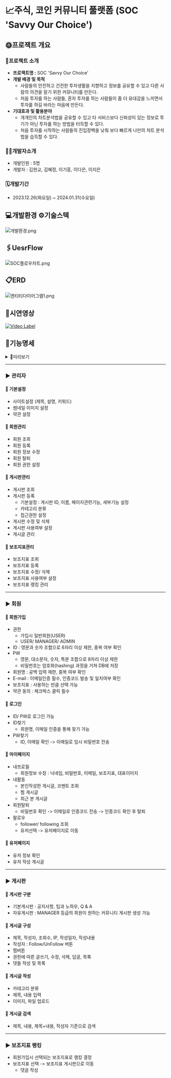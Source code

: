 # 📈주식, 코인 커뮤니티 풀랫폼 (SOC 'Savvy Our Choice')

## 🌞프로잭트 개요
### 📢프로젝트 소개
- **프로잭트명 :** SOC 'Savvy Our Choice'
- **개발 배경 및 목적**
  - 사람들의 안전하고 건전한 투자생활을 지향하고 정보를 공유할 수 있고 다른 사람의 의견을 알기 위한 커뮤니티를 만든다.
  - 처음 투자를 하는 사람들, 혼자 투자를 하는 사람들이 좀 더 유대감을 느끼면서 투자를 하길 바라는 마음에 만든다.
- **기대효과 및 활용분야**
  - 개개인의 차트분석법을 공유할 수 있고 타 서비스보다 신뢰성이 있는 정보로 투기가 아닌 투자를 하는 방법을 터득할 수 있다.
  - 처음 투자를 시작하는 사람들의 진입장벽을 낮춰 보다 빠르게 나만의 차트 분석법을 습득할 수 있다.


### 🧑‍💻개발자소개

- 개발인원 : 5명
- 개발자 : 김현교, 김혜정, 이기흥, 이다은, 이지은


### 🗓️개발기간

- 2023.12.26(화요일) ~ 2024.01.31(수요일)


## 💻개발환경 ⚙️기술스텍
![개발환경.png](/img/개발환경.png)


## 🖇️UesrFlow
![SOC플로우차트.png](/img/SOC플로우차트.png)

## 📋ERD
![엔티티다이어그램1.png](/img/엔티티다이어그램1.png)

## 🎥시연영상

<!-- <iframe width="1044" height="587" src="https://youtu.be/2ZI5ST2YZhU?si=LER77efcT0tc6NRt" frameborder="0" allow="accelerometer; autoplay; encrypted-media; gyroscope; picture-in-picture" allowfullscreen></iframe> -->

[![Video Label](img/메인스크린.png)](https://youtu.be/2ZI5ST2YZhU?si=LER77efcT0tc6NRt)

## 📑기능명세

<details>
<summary>🔎미리보기</summary>

| 회원가입 | 로그인 | 회원정보찾기 |
|------|-----|-------|
|![img.png](img/회원가입.png)|![img.png](img/로그인.png)|![img.png](img/아이디찾기.png)|

| 프로필<br/>(회원정보수정)    | 팔로우                      | 회원탈퇴                       |
|---------------------|--------------------------|----------------------------|
| ![img.png](img/프로필.png) | ![팔로우.png](/img/팔로우.png) | ![회원탈퇴.png](/img/회원탈퇴.png) |

| 차트 | 최근게시글                       | 게시판                     |
|----|-----------------------------|-------------------------|
|  ![img.png](img/차트.png)  | ![최근게시글.png](img/최근게시글.png) | ![게시판.png](img/게시판.png) |

| 게시글검색 | 내활동                      | 관리자                      |
|-------|--------------------------|--------------------------|
|   ![img.png](img/검색.png)    | ![내활동.png](/img/내활동.png) | ![관리자.png](/img/관리자.png) |

</details>

---

### ▶️ 관리자

#### 📖 기본설정

- 사이트설정 (제목, 설명, 키워드)
- 썸네일 이미지 설정
- 약관 설정

#### 📖 회원관리

- 회원 조회
- 회원 등록
- 회원 정보 수정
- 회원 탈퇴
- 회원 권한 설정

#### 📖 게시판관리

- 게시판 조회
- 게시판 등록
   - 기본설정 : 게시판 ID, 이름, 페이지관련기능, 세부기능 설정
   - 카테고리 분류
   - 접근권한 설정
- 게시판 수정 및 삭제
- 게시판 사용여부 설정
- 게시글 관리

#### 📖 보조지표관리

- 보조지표 조회
- 보조지표 등록
- 보조지표 수정/ 삭제
- 보조지표 사용여부 설정
- 보조지표 랭킹 관리

---

### ▶️ 회원

#### 📖 회원가입

- 권한
   - 가입시 일반회원(USER)
   - USER/ MANAGER/ ADMIN
- ID : 영문과 숫자 조합으로 6자리 이상 제한, 중복 여부 확인
- PW
   - 영문, 대소문자, 숫자, 특문 조합으로 8자리 이상 제한
   - 비밀번호는 암호화(hashing) 과정을 거쳐 DB에 저장
- 회원명 : 공백 입력 제한, 중복 여부 확인
- E-mail : 이메일인증 필수, 인증코드 발송 및 일치여부 확인
- 보조지표 : 사용하는 만큼 선택 가능
- 약관 동의 : 체크박스 클릭 필수

#### 📖 로그인

- ID/ PW로 로그인 가능
- ID찾기
   - 회원명, 이메일 인증을 통해 찾기 가능
- PW찾기
   - ID, 이메일 확인 -> 이메일로 임시 비밀번호 전송

#### 📖 마이페이지

- 내프로필
   - 회원정보 수정 : 닉네임, 비밀번호, 이메일, 보조지표, 대표이미지
- 내활동
   - 본인작성한 게시글, 코멘트 조회
   - 찜 게시글
   - 최근 본 게시글
- 회원탈퇴
   -  비밀번호 확인 -> 이메일로 인증코드 전송 -> 인증코드 확인 후 탈퇴
- 팔로우
   - follower/ following 조회
   - 유저선택 -> 유저페이지로 이동

#### 📖 유저페이지

- 유저 정보 확인
- 유저 작성 게시글

---

### ▶️ 게시판

#### 📖 게시판 구분

- 기본게시판 : 공지사항, 팁과 노하우, Q & A
- 자유게시판 : MANAGER 등급의 회원이 원하는 커뮤니티 게시판 생성 가능

#### 📖 게시글 구성

- 제목, 작성자, 조회수, IP, 작성일자, 작성내용
- 작성자 : Follow/UnFollow 버튼
- 찜버튼
- 권한에 따른 글쓰기, 수정, 삭제, 답글, 목록
- 댓들 작성 및 목록

#### 📖 게시글 작성

- 카테고리 분류
- 제목, 내용 입력
- 이미지, 파일 업로드

#### 📖 게시글 검색

- 제목, 내용, 제목+내용, 작성자 기준으로 검색

---

### ▶️ 보조지표 랭킹

- 회원가입시 선택되는 보조지표로 랭킹 결정
- 보조지표 선택 -> 보조지표 게시판으로 이동
   - 댓글 작성

